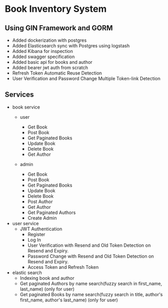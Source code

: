 # Book Inventory System 
## Using GIN Framework and GORM
- Added dockerization with postgres
- Added Elasticsearch sync with Postgres using logstash
- Added Kibana for inspection
- Added swagger specification
- Added basic api for books and author
- Added bearer jwt auth from scratch
- Refresh Token Automatic Reuse Detection
- User Verification and Password Change Multiple Token-link Detection
## Services
- book service
  - user
    - Get Book
    - Post Book
    - Get Paginated Books
    - Update Book
    - Delete Book
    - Get Author

  - admin
    - Get Book
    - Post Book
    - Get Paginated Books
    - Update Book
    - Delete Book
    - Post Author
    - Get Author
    - Get Paginated Authors
    - Create Admin
- user service
  - JWT Authentication
    - Register
    - Log In
    - User Verification with Resend and Old Token Detection on Resend and Expiry.
    - Password Change with Resend and Old Token Detection on Resend and Expiry.
    - Access Token and Refresh Token
- elastic search
   - Indexing book and author
   - Get paginated Authors by name search(fuzzy search in first_name, last_name) (only for user)
   - Get paginated Books by name search(fuzzy search in title, author's first_name, author's last_name) (only for user)

    
